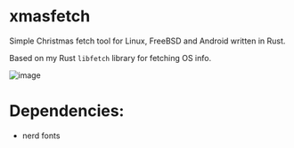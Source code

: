 # xmasfetch
Simple Christmas fetch tool for Linux, FreeBSD and Android written in Rust.

Based on my Rust `libfetch` library for fetching OS info.

![image](https://user-images.githubusercontent.com/43048524/146643314-fadcb830-4a90-476e-95f5-3313555880a0.png)

# Dependencies:
- nerd fonts
